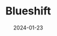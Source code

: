 ---  
layout: startup_page  
title: "Blueshift"  
id: "blueshift.com"  
permalink: "/blueshiftblueshift.com01232024/"  
website: "https://blueshift.com/"  
funding_round: "Debt"  
funding_amount: "$40M"  
investors: "Runway Growth Capital"  
about: "Blueshift is a San Francisco-based startup that uses AI to automate and personalize brand engagement across various marketing channels. Its platform unifies customer data to create richer profiles, enabling marketers to segment audiences and optimize channel selection for personalized outreach. Blueshift aims to improve marketing efficiency and effectiveness through AI-driven decision-making."  
markets: "Marketing Automation, AI, Software Development"  
hq: "San Francisco, California, United States"  
founded_year: "2014"  
linkedin: "https://www.linkedin.com/company/blueshift-labs-inc"  
twitter: "http://twitter.com/blueshiftlabs"  
instagram: ""  
facebook: "http://www.facebook.com/blueshiftlabs"  
crunchbase: "https://www.crunchbase.com/organization/blueshift-labs"  
pitchbook: "https://pitchbook.com/profiles/company/52952-23"  

date_display: "23-Jan-2024"  
date: "2024-01-23"

# SEO Optimization  
meta_title: "Blueshift - Debt Funding ($40M)"  
meta_description: "Blueshift, Blueshift is a San Francisco-based startup that uses AI to automate and personalize brand engagement across various marketing channels. Its platform u..."  
meta_keywords: "Blueshift, Marketing Automation, AI, Software Development, Debt funding"  
canonical_url: "https://startup.projectstartups.com/blueshiftblueshift.com01232024/"  
---